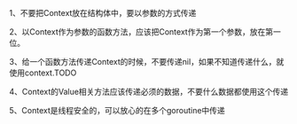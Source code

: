 1、不要把Context放在结构体中，要以参数的方式传递

2、以Context作为参数的函数方法，应该把Context作为第一个参数，放在第一位。

3、给一个函数方法传递Context的时候，不要传递nil，如果不知道传递什么，就使用context.TODO

4、Context的Value相关方法应该传递必须的数据，不要什么数据都使用这个传递

5、Context是线程安全的，可以放心的在多个goroutine中传递